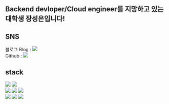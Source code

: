 ## Backend devloper/Cloud engineer를 지망하고 있는 대학생 장성은입니다!

## SNS 
블로그 Blog : <a href="https://jangmay.tistory.com/" target="_blank"><img src="https://img.shields.io/badge/blog-orange?style=flat-square&logo=&logoColor=white"/></a><br>
Github : <a href="https://github.com/EunSung98" target="_blank"><img src="https://img.shields.io/badge/Github-black?style=flat-square&logo=&logoColor=white"/></a><br>

## stack
![](https://img.shields.io/badge/-Java-007396?style=flat&logo=JavalogoColor=white)
![](https://img.shields.io/badge/-c++-00599C?style=flat&logo=cpluspluslogoColor=white)
<br>
![](https://img.shields.io/badge/-arduino-00979D?style=flat&logo=arduino&logoColor=white)
![](https://img.shields.io/badge/-firebase-FFCA28?style=flat&logo=firebase&logoColor=white)
![](https://img.shields.io/badge/-mysql-4479A1?style=flat&logo=mysql&logoColor=white)
<br>
![](https://img.shields.io/badge/-javascript-F7DF1E?style=flat&logo=javascript&logoColor=white)
![](https://img.shields.io/badge/-html5-E34F26?style=flat&logo=html5&logoColor=white)
![](https://img.shields.io/badge/-css-1572B6?style=flat&logo=css3&logoColor=white)

